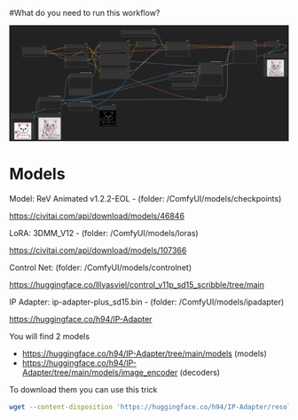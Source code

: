#What do you need to run this workflow?

![WorkFlow](images/image01.png)

# Models

Model: ReV Animated v1.2.2-EOL -  (folder: /ComfyUI/models/checkpoints)

https://civitai.com/api/download/models/46846

LoRA: 3DMM_V12 - (folder: /ComfyUI/models/loras)

https://civitai.com/api/download/models/107366

Control Net: (folder: /ComfyUI/models/controlnet)

https://huggingface.co/lllyasviel/control_v11p_sd15_scribble/tree/main

IP Adapter: ip-adapter-plus_sd15.bin - (folder: /ComfyUI/models/ipadapter)

https://huggingface.co/h94/IP-Adapter

You will find 2 models
- https://huggingface.co/h94/IP-Adapter/tree/main/models (models)
- https://huggingface.co/h94/IP-Adapter/tree/main/models/image_encoder  (decoders)

To download them you can use this trick
```bash
wget --content-disposition 'https://huggingface.co/h94/IP-Adapter/resolve/main/models/ip-adapter-plus_sd15.safetensors?download=true'
```
